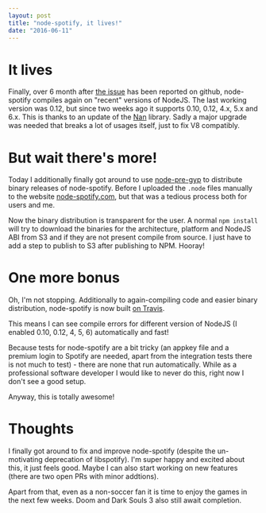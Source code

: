```yaml
---
layout: post
title: "node-spotify, it lives!"
date: "2016-06-11"
---
```

# It lives
Finally, over 6 month after [the issue](https://github.com/FrontierPsychiatrist/node-spotify/issues/97)
has been reported on github, node-spotify compiles again on "recent" versions of NodeJS.
The last working version was 0.12, but since two weeks ago it supports 0.10, 0.12, 4.x, 5.x and 6.x.
This is thanks to an update of the [Nan](https://github.com/nodejs/nan) library. Sadly a major
upgrade was needed that breaks a lot of usages itself, just to fix V8 compatibly.

# But wait there's more!
Today I additionally finally got around to use [node-pre-gyp](https://github.com/mapbox/node-pre-gyp)
to distribute binary releases of node-spotify. Before I uploaded the `.node` files manually
to the website [node-spotify.com](http://node-spotify.com), but that was a tedious process both
for users and me.

Now the binary distribution is transparent for the user. A normal `npm install` will try to download the
binaries for the architecture, platform and NodeJS ABI from S3 and if they are not present compile
from source. I just have to add a step to publish to S3 after publishing to NPM. Hooray!

# One more bonus
Oh, I'm not stopping. Additionally to again-compiling code and easier binary distribution, node-spotify
is now built [on Travis](https://travis-ci.org/FrontierPsychiatrist/node-spotify).

This means I can see compile errors for different version of NodeJS (I enabled 0.10, 0.12, 4, 5, 6)
automatically and fast!

Because tests for node-spotify are a bit tricky (an appkey file and a premium login to Spotify are needed,
apart from the integration tests there is not much to test) - there are none that run automatically.
While as a professional software developer I would like to never do this, right now I don't see a good setup.

Anyway, this is totally awesome!

# Thoughts
I finally got around to fix and improve node-spotify (despite the un-motivating deprecation of libspotify).
I'm super happy and excited about this, it just feels good. Maybe I can also start working on new features
(there are two open PRs with minor addtions).

Apart from that, even as a non-soccer fan it is time to enjoy the games in the next few weeks. Doom and Dark
Souls 3 also still await completion.